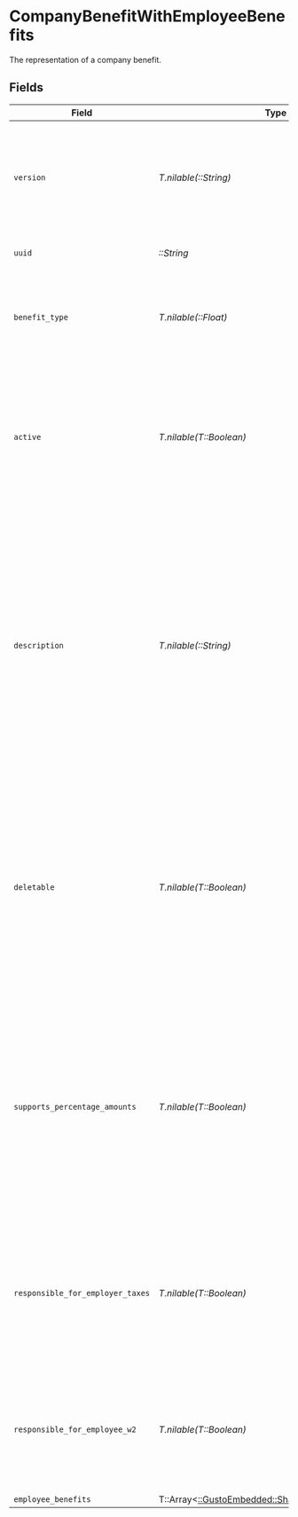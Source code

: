 # CompanyBenefitWithEmployeeBenefits

The representation of a company benefit.


## Fields

| Field                                                                                                                                                                                                                                         | Type                                                                                                                                                                                                                                          | Required                                                                                                                                                                                                                                      | Description                                                                                                                                                                                                                                   |
| --------------------------------------------------------------------------------------------------------------------------------------------------------------------------------------------------------------------------------------------- | --------------------------------------------------------------------------------------------------------------------------------------------------------------------------------------------------------------------------------------------- | --------------------------------------------------------------------------------------------------------------------------------------------------------------------------------------------------------------------------------------------- | --------------------------------------------------------------------------------------------------------------------------------------------------------------------------------------------------------------------------------------------- |
| `version`                                                                                                                                                                                                                                     | *T.nilable(::String)*                                                                                                                                                                                                                         | :heavy_minus_sign:                                                                                                                                                                                                                            | The current version of the object. See the [versioning guide](https://docs.gusto.com/embedded-payroll/docs/idempotency) for information on how to use this field.                                                                             |
| `uuid`                                                                                                                                                                                                                                        | *::String*                                                                                                                                                                                                                                    | :heavy_check_mark:                                                                                                                                                                                                                            | The UUID of the company benefit.                                                                                                                                                                                                              |
| `benefit_type`                                                                                                                                                                                                                                | *T.nilable(::Float)*                                                                                                                                                                                                                          | :heavy_minus_sign:                                                                                                                                                                                                                            | The type of the benefit to which the company benefit belongs (same as benefit_id).                                                                                                                                                            |
| `active`                                                                                                                                                                                                                                      | *T.nilable(T::Boolean)*                                                                                                                                                                                                                       | :heavy_minus_sign:                                                                                                                                                                                                                            | Whether this benefit is active for employee participation. Company benefits may only be deactivated if no employees are actively participating.                                                                                               |
| `description`                                                                                                                                                                                                                                 | *T.nilable(::String)*                                                                                                                                                                                                                         | :heavy_minus_sign:                                                                                                                                                                                                                            | The description of the company benefit. For example, a company may offer multiple benefits with an ID of 1 (for Medical Insurance). The description would show something more specific like “Kaiser Permanente” or “Blue Cross/ Blue Shield”. |
| `deletable`                                                                                                                                                                                                                                   | *T.nilable(T::Boolean)*                                                                                                                                                                                                                       | :heavy_minus_sign:                                                                                                                                                                                                                            | Whether this company benefit can be deleted. Deletable will be set to true if the benefit has not been used in payroll, has no employee benefits associated, and the benefit is not owned by Gusto or a Partner                               |
| `supports_percentage_amounts`                                                                                                                                                                                                                 | *T.nilable(T::Boolean)*                                                                                                                                                                                                                       | :heavy_minus_sign:                                                                                                                                                                                                                            | Whether employee deductions and company contributions can be set as percentages of payroll for an individual employee. This is determined by the type of benefit and is not configurable by the company.                                      |
| `responsible_for_employer_taxes`                                                                                                                                                                                                              | *T.nilable(T::Boolean)*                                                                                                                                                                                                                       | :heavy_minus_sign:                                                                                                                                                                                                                            | Whether the employer is subject to pay employer taxes when an employee is on leave. Only applicable to third party sick pay benefits.                                                                                                         |
| `responsible_for_employee_w2`                                                                                                                                                                                                                 | *T.nilable(T::Boolean)*                                                                                                                                                                                                                       | :heavy_minus_sign:                                                                                                                                                                                                                            | Whether the employer is subject to file W-2 forms for an employee on leave. Only applicable to third party sick pay benefits.                                                                                                                 |
| `employee_benefits`                                                                                                                                                                                                                           | T::Array<[::GustoEmbedded::Shared::EmployeeBenefits](../../models/shared/employeebenefits.md)>                                                                                                                                                | :heavy_minus_sign:                                                                                                                                                                                                                            | N/A                                                                                                                                                                                                                                           |